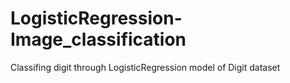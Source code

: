 # LogisticRegression-Image_classification
Classifing digit through LogisticRegression model  of Digit dataset
